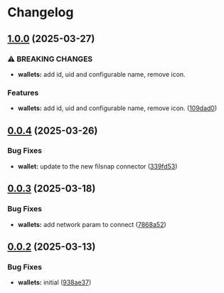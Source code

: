 # Changelog

## [1.0.0](https://github.com/hugomrdias/filecoin/compare/iso-filecoin-wallets-v0.0.4...iso-filecoin-wallets-v1.0.0) (2025-03-27)


### ⚠ BREAKING CHANGES

* **wallets:** add id, uid and configurable name, remove icon.

### Features

* **wallets:** add id, uid and configurable name, remove icon. ([109dad0](https://github.com/hugomrdias/filecoin/commit/109dad0012e30228a7702ffb28701dadb7c4c066))

## [0.0.4](https://github.com/hugomrdias/filecoin/compare/iso-filecoin-wallets-v0.0.3...iso-filecoin-wallets-v0.0.4) (2025-03-26)


### Bug Fixes

* **wallet:** update to the new filsnap connector ([339fd53](https://github.com/hugomrdias/filecoin/commit/339fd5343ffc69798308152a50216c4cf6aaaca3))

## [0.0.3](https://github.com/hugomrdias/filecoin/compare/iso-filecoin-wallets-v0.0.2...iso-filecoin-wallets-v0.0.3) (2025-03-18)


### Bug Fixes

* **wallets:** add network param to connect ([7868a52](https://github.com/hugomrdias/filecoin/commit/7868a523e624027a55a558a39b9670db3b3cf628))

## [0.0.2](https://github.com/hugomrdias/filecoin/compare/iso-filecoin-wallets-v0.0.1...iso-filecoin-wallets-v0.0.2) (2025-03-13)


### Bug Fixes

* **wallets:** initial ([938ae37](https://github.com/hugomrdias/filecoin/commit/938ae37604cc627e0b01663cec39aef2f2bbea40))

